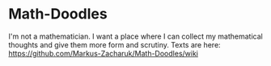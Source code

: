 # Math-Doodles
I'm not a mathematician. I want a place where I can collect my mathematical thoughts and give them more form and scrutiny.
Texts are here:
https://github.com/Markus-Zacharuk/Math-Doodles/wiki
